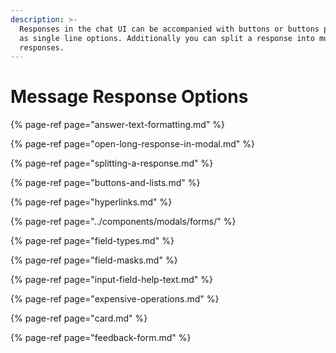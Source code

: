 ```yaml
---
description: >-
  Responses in the chat UI can be accompanied with buttons or buttons presented
  as single line options. Additionally you can split a response into multiple
  responses.
---
```


# Message Response Options



{% page-ref page="answer-text-formatting.md" %}

{% page-ref page="open-long-response-in-modal.md" %}

{% page-ref page="splitting-a-response.md" %}

{% page-ref page="buttons-and-lists.md" %}

{% page-ref page="hyperlinks.md" %}

{% page-ref page="../components/modals/forms/" %}

{% page-ref page="field-types.md" %}

{% page-ref page="field-masks.md" %}

{% page-ref page="input-field-help-text.md" %}

{% page-ref page="expensive-operations.md" %}

{% page-ref page="card.md" %}

{% page-ref page="feedback-form.md" %}

